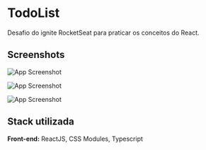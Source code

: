 # TodoList

Desafio do ignite RocketSeat para praticar os conceitos do React.


## Screenshots

![App Screenshot](https://imgur.com/q5Kchhj.png)

![App Screenshot](https://imgur.com/s0tsPp7.png)

![App Screenshot](https://imgur.com/fPFQJW2.png)


## Stack utilizada

**Front-end:** ReactJS, CSS Modules, Typescript


